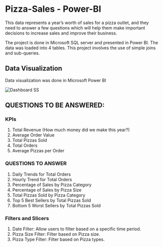 # Pizza-Sales - Power-BI

This data represents a year’s worth of sales for a pizza outlet, and they need to answer a few questions which will help them make important decisions to increase sales and improve their business.

The project is done in Microsoft SQL server and presented in Power BI. The data was loaded into 4 tables. This project involves the use of simple joins and sub-queries.

## Data Visualization
Data visualization was done in Microsoft Power BI

![Dashboard SS](https://github.com/user-attachments/assets/d60f7853-e28d-4929-a357-6afd2c9eae86)

## QUESTIONS TO BE ANSWERED:
### KPIs

 1) Total Revenue (How much money did we make this year?)
 2) Average Order Value
 3) Total Pizzas Sold
 4) Total Orders
 5) Average Pizzas per Order

### QUESTIONS TO ANSWER 

 1) Daily Trends for Total Orders
 2) Hourly Trend for Total Orders
 3) Percentage of Sales by Pizza Category
 4) Percentage of Sales by Pizza Size
 5) Total Pizzas Sold by Pizza Category
 6) Top 5 Best Sellers by Total Pizzas Sold
 7) Bottom 5 Worst Sellers by Total Pizzas Sold

### Filters and Slicers

 1) Date Filter: Allow users to filter based on a specific time period.
 2) Pizza Size Filter: Filter based on Pizza size.
 3) Pizza Type Filter: Filter based on Pizza types.
